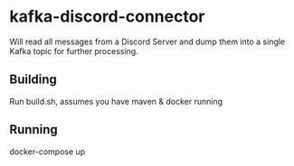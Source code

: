 # kafka-discord-connector
Will read all messages from a Discord Server and dump them into a single Kafka topic for further processing. 

## Building
Run build.sh, assumes you have maven & docker running

## Running
docker-compose up
